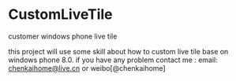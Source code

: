 CustomLiveTile
==============

customer windows phone live tile


this project will use some skill about how to custom live tile base on windows phone 8.0.
if you have any problem  contact me : 
email: chenkaihome@live.cn
or weibo[@chenkaihome]

